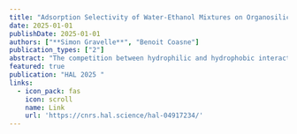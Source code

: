 ```yaml
---
title: "Adsorption Selectivity of Water-Ethanol Mixtures on Organosilica Surfaces: Role of Hydrophilicity"
date: 2025-01-01
publishDate: 2025-01-01
authors: ["**Simon Gravelle**", "Benoit Coasne"]
publication_types: ["2"]
abstract: "The competition between hydrophilic and hydrophobic interactions in water-ethanol mixtures gives rise to abnormal properties, such as the formation of an ethanol-rich surface layer at non-polar interfaces like graphite. This phenomenon, resulting from the balance between solid-liquid and liquid-liquid interactions, could benefit the development of microporous membranes for separating water-alcohol mixtures. In this study, we used molecular dynamics simulations of water-ethanol mixtures near planar organosilica surfaces, focussing on the role of surface properties in interfacial ethanol enrichment. Organosilica surfaces were chosen for their tunable hydrophobicity, achieved by varying the ratio of methyl to hydroxyl groups. Our findings reveal significant ethanol enrichment at hydrophobic organosilica surfaces decorated with methyl groups, similar to previous observations with graphite. We analyze ethanol enrichment in relation to mixture composition and surface properties, such as roughness and the spatial organization of surface groups. By demonstrating the ability of organosilica materials to preferentially adsorb ethanol over water, this work identifies a cost-effective alternative to carbon-based materials for the fabrication of filtration membranes."
featured: true
publication: "HAL 2025 "
links:
  - icon_pack: fas
    icon: scroll
    name: Link
    url: 'https://cnrs.hal.science/hal-04917234/'
---
```

